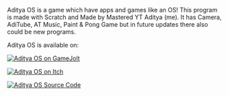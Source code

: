 Aditya OS is a game which have apps and games like an OS!
This program is made with Scratch and Made by Mastered YT Aditya (me).
It has Camera, AdiTube, AT Music, Paint & Pong Game but in future updates there also could be new programs.

Aditya OS is available on:
</span><br></p>
<p><a href="https://masteredytaditya.gamejolt.io/aditya_os" target="_blank"><img src="https://img.itch.zone/aW1nLzEzNjM1NTcwLnBuZw==/original/MhocU0.png" alt="Aditya OS on GameJolt" title="Aditya OS on GameJolt"></a><br></p>
<p><span style="color: inherit; font-family: inherit; font-size: inherit;"><a href="https://mastered-yt-aditya.itch.io/aditya-os" target="_blank"><img src="https://img.itch.zone/aW1nLzEzNjQwMjI2LnBuZw==/original/12EVYs.png" alt="Aditya OS on Itch" title="Aditya OS on Itch"></a><br></span></p>
<p><span style="color: inherit; font-family: inherit; font-size: inherit;"><a href="https://github.com/Mastered-YT-Aditya/Aditya-OS" target="_blank"><img src="https://img.itch.zone/aW1nLzEzODM3NjEwLnBuZw==/original/vtQxDm.png" alt="Aditya OS Source Code" title="Aditya OS Source Code"></a><br></span></p>
